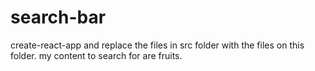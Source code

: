 # search-bar
create-react-app and replace the files in src folder with the files on this folder.
my content to search for are fruits.
